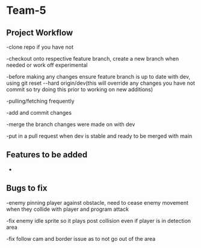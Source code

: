 # Team-5
## Project Workflow
-clone repo if you have not

-checkout onto respective feature branch, create a new branch when needed or work off experimental

-before making any changes ensure feature branch is up to date with dev, using git reset --hard  origin/dev(this will override any changes you have not commit so try doing this prior to working on new additions)

-pulling/fetching frequently

-add and commit changes 

-merge the branch changes were made on with dev

-put in a pull request when dev is stable and ready to be merged with main
## Features to be added
-
## Bugs to fix
-enemy pinning player against obstacle, need to cease enemy movement when they collide with player and program attack

-fix enemy idle sprite so it plays post collision even if player is in detection area 

-fix follow cam and border issue as to not go out of the area


